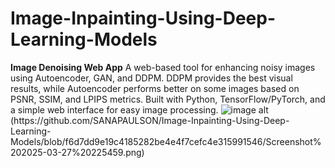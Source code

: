 # Image-Inpainting-Using-Deep-Learning-Models
**Image Denoising Web App**    A web-based tool for enhancing noisy images using Autoencoder, GAN, and DDPM. DDPM provides the best visual results, while Autoencoder performs better on some images based on PSNR, SSIM, and LPIPS metrics. Built with Python, TensorFlow/PyTorch, and a simple web interface for easy image processing.
![image alt](https://github.com/SANAPAULSON/Image-Inpainting-Using-Deep-Learning-Models/blob/272a82df5c88432ee5e6749d23ffc1f084d529dd/Screenshot%202025-03-27%20225438.png,)(https://github.com/SANAPAULSON/Image-Inpainting-Using-Deep-Learning-Models/blob/f6d7dd9e19c4185282be4e4f7cefc4e315991546/Screenshot%202025-03-27%20225459.png)
